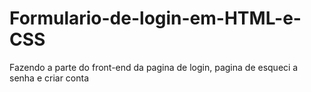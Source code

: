 # Formulario-de-login-em-HTML-e-CSS
Fazendo a parte do front-end da pagina de login, pagina de esqueci a senha e criar conta
